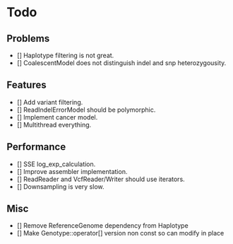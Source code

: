 # Todo

## Problems

- [] Haplotype filtering is not great.
- [] CoalescentModel does not distinguish indel and snp heterozygousity.

## Features

- [] Add variant filtering.
- [] ReadIndelErrorModel should be polymorphic.
- [] Implement cancer model.
- [] Multithread everything.

## Performance

- [] SSE log_exp_calculation.
- [] Improve assembler implementation.
- [] ReadReader and VcfReader/Writer should use iterators.
- [] Downsampling is very slow.

## Misc

- [] Remove ReferenceGenome dependency from Haplotype
- [] Make Genotype::operator[] version non const so can modify in place
